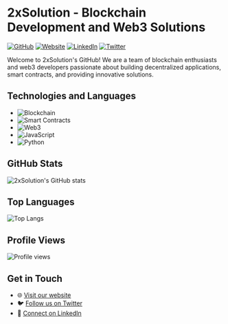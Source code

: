 # 2xSolution - Blockchain Development and Web3 Solutions

[![GitHub](https://img.shields.io/badge/GitHub-2xsolution-blue?logo=github)](https://github.com/2xsolution)
[![Website](https://img.shields.io/badge/Website-2xsolution.com-blue?logo=google-chrome)](https://2xsolution.com)
[![LinkedIn](https://img.shields.io/badge/LinkedIn-2xSolution-blue?logo=linkedin)](https://www.linkedin.com/company/2xsolution)
[![Twitter](https://img.shields.io/twitter/follow/2xSolution?style=social)](https://twitter.com/2xSolution)

Welcome to 2xSolution's GitHub! We are a team of blockchain enthusiasts and web3 developers passionate about building decentralized applications, smart contracts, and providing innovative solutions.

## Technologies and Languages

- ![Blockchain](https://img.shields.io/badge/Blockchain-Expert-brightgreen)
- ![Smart Contracts](https://img.shields.io/badge/Smart%20Contracts-Solidity-orange)
- ![Web3](https://img.shields.io/badge/Web3-Advanced-yellow)
- ![JavaScript](https://img.shields.io/badge/JavaScript-Expert-yellow)
- ![Python](https://img.shields.io/badge/Python-Intermediate-blue)

## GitHub Stats

![2xSolution's GitHub stats](https://github-readme-stats.vercel.app/api?username=2xsolution&show_icons=true&theme=dark)

## Top Languages

![Top Langs](https://github-readme-stats.vercel.app/api/top-langs/?username=2xsolution&layout=compact&theme=dark)

## Profile Views

![Profile views](https://gpvc.arturio.dev/2xsolution)

## Get in Touch

- 🌐 [Visit our website](https://2xsolution.com)
- 🐦 [Follow us on Twitter](https://twitter.com/2xSolution)
- 💼 [Connect on LinkedIn](https://www.linkedin.com/company/2xsolution)
